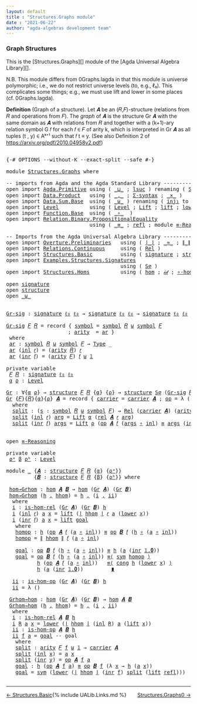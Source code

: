 ```yaml
---
layout: default
title : "Structures.Graphs module"
date : "2021-06-22"
author: "agda-algebras development team"
---
```


### <a id="graph-structures">Graph Structures</a>

This is the [Structures.Graphs][] module of the [Agda Universal Algebra Library][].

N.B. This module differs from 0Graphs.lagda in that this module is universe polymorphic; i.e., we do not restrict universe levels (to, e.g., ℓ₀). This complicates some things; e.g., we must use lift and lower in some places (cf. 0Graphs.lagda).

**Definition** (Graph of a structure). Let 𝑨 be an (𝑅,𝐹)-structure (relations from 𝑅 and operations from 𝐹).
The *graph* of 𝑨 is the structure Gr 𝑨 with the same domain as 𝑨 with relations from 𝑅 and together with a (k+1)-ary relation symbol G 𝑓 for each 𝑓 ∈ 𝐹 of arity k, which is interpreted in Gr 𝑨 as all tuples (t , y) ∈ Aᵏ⁺¹ such that 𝑓 t ≡ y. (See also Definition 2 of https://arxiv.org/pdf/2010.04958v2.pdf)


<pre class="Agda">

<a id="936" class="Symbol">{-#</a> <a id="940" class="Keyword">OPTIONS</a> <a id="948" class="Pragma">--without-K</a> <a id="960" class="Pragma">--exact-split</a> <a id="974" class="Pragma">--safe</a> <a id="981" class="Symbol">#-}</a>

<a id="986" class="Keyword">module</a> <a id="993" href="Structures.Graphs.html" class="Module">Structures.Graphs</a> <a id="1011" class="Keyword">where</a>

<a id="1018" class="Comment">-- imports from Agda and the Agda Standard Library -------------------------------------------</a>
<a id="1113" class="Keyword">open</a> <a id="1118" class="Keyword">import</a> <a id="1125" href="Agda.Primitive.html" class="Module">Agda.Primitive</a> <a id="1140" class="Keyword">using</a> <a id="1146" class="Symbol">(</a> <a id="1148" href="Agda.Primitive.html#810" class="Primitive Operator">_⊔_</a> <a id="1152" class="Symbol">;</a> <a id="1154" href="Agda.Primitive.html#780" class="Primitive">lsuc</a> <a id="1159" class="Symbol">)</a> <a id="1161" class="Keyword">renaming</a> <a id="1170" class="Symbol">(</a> <a id="1172" href="Agda.Primitive.html#326" class="Primitive">Set</a> <a id="1176" class="Symbol">to</a> <a id="1179" class="Primitive">Type</a> <a id="1184" class="Symbol">;</a> <a id="1186" href="Agda.Primitive.html#764" class="Primitive">lzero</a>  <a id="1193" class="Symbol">to</a> <a id="1196" class="Primitive">ℓ₀</a> <a id="1199" class="Symbol">)</a>
<a id="1201" class="Keyword">open</a> <a id="1206" class="Keyword">import</a> <a id="1213" href="Data.Product.html" class="Module">Data.Product</a>   <a id="1228" class="Keyword">using</a> <a id="1234" class="Symbol">(</a> <a id="1236" href="Agda.Builtin.Sigma.html#236" class="InductiveConstructor Operator">_,_</a> <a id="1240" class="Symbol">;</a> <a id="1242" href="Data.Product.html#916" class="Function">Σ-syntax</a> <a id="1251" class="Symbol">;</a> <a id="1253" href="Data.Product.html#1167" class="Function Operator">_×_</a> <a id="1257" class="Symbol">)</a>
<a id="1259" class="Keyword">open</a> <a id="1264" class="Keyword">import</a> <a id="1271" href="Data.Sum.Base.html" class="Module">Data.Sum.Base</a>  <a id="1286" class="Keyword">using</a> <a id="1292" class="Symbol">(</a> <a id="1294" href="Data.Sum.Base.html#734" class="Datatype Operator">_⊎_</a> <a id="1298" class="Symbol">)</a> <a id="1300" class="Keyword">renaming</a> <a id="1309" class="Symbol">(</a> <a id="1311" href="Data.Sum.Base.html#784" class="InductiveConstructor">inj₁</a> <a id="1316" class="Symbol">to</a> <a id="1319" class="InductiveConstructor">inl</a> <a id="1323" class="Symbol">;</a> <a id="1325" href="Data.Sum.Base.html#809" class="InductiveConstructor">inj₂</a> <a id="1330" class="Symbol">to</a> <a id="1333" class="InductiveConstructor">inr</a> <a id="1337" class="Symbol">)</a>
<a id="1339" class="Keyword">open</a> <a id="1344" class="Keyword">import</a> <a id="1351" href="Level.html" class="Module">Level</a>          <a id="1366" class="Keyword">using</a> <a id="1372" class="Symbol">(</a> <a id="1374" href="Agda.Primitive.html#597" class="Postulate">Level</a> <a id="1380" class="Symbol">;</a> <a id="1382" href="Level.html#400" class="Record">Lift</a> <a id="1387" class="Symbol">;</a> <a id="1389" href="Level.html#457" class="InductiveConstructor">lift</a> <a id="1394" class="Symbol">;</a> <a id="1396" href="Level.html#470" class="Field">lower</a> <a id="1402" class="Symbol">)</a>
<a id="1404" class="Keyword">open</a> <a id="1409" class="Keyword">import</a> <a id="1416" href="Function.Base.html" class="Module">Function.Base</a>  <a id="1431" class="Keyword">using</a> <a id="1437" class="Symbol">(</a> <a id="1439" href="Function.Base.html#1031" class="Function Operator">_∘_</a>  <a id="1444" class="Symbol">)</a>
<a id="1446" class="Keyword">open</a> <a id="1451" class="Keyword">import</a> <a id="1458" href="Relation.Binary.PropositionalEquality.html" class="Module">Relation.Binary.PropositionalEquality</a>
                           <a id="1523" class="Keyword">using</a> <a id="1529" class="Symbol">(</a> <a id="1531" href="Agda.Builtin.Equality.html#151" class="Datatype Operator">_≡_</a> <a id="1535" class="Symbol">;</a> <a id="1537" href="Agda.Builtin.Equality.html#208" class="InductiveConstructor">refl</a> <a id="1542" class="Symbol">;</a> <a id="1544" class="Keyword">module</a> <a id="1551" href="Relation.Binary.PropositionalEquality.Core.html#2708" class="Module">≡-Reasoning</a> <a id="1563" class="Symbol">;</a> <a id="1565" href="Relation.Binary.PropositionalEquality.Core.html#1130" class="Function">cong</a> <a id="1570" class="Symbol">;</a> <a id="1572" href="Relation.Binary.PropositionalEquality.Core.html#1684" class="Function">sym</a> <a id="1576" class="Symbol">)</a>

<a id="1579" class="Comment">-- Imports from the Agda Universal Algebra Library ---------------------------------------------</a>
<a id="1676" class="Keyword">open</a> <a id="1681" class="Keyword">import</a> <a id="1688" href="Overture.Preliminaries.html" class="Module">Overture.Preliminaries</a>   <a id="1713" class="Keyword">using</a> <a id="1719" class="Symbol">(</a> <a id="1721" href="Overture.Preliminaries.html#4383" class="Function Operator">∣_∣</a> <a id="1725" class="Symbol">;</a> <a id="1727" href="Overture.Preliminaries.html#9744" class="Function Operator">_≈_</a> <a id="1731" class="Symbol">;</a> <a id="1733" href="Overture.Preliminaries.html#4421" class="Function Operator">∥_∥</a> <a id="1737" class="Symbol">;</a> <a id="1739" href="Overture.Preliminaries.html#5410" class="Function Operator">_∙_</a> <a id="1743" class="Symbol">;</a> <a id="1745" href="Overture.Preliminaries.html#9074" class="Function">lower∼lift</a> <a id="1756" class="Symbol">;</a> <a id="1758" href="Overture.Preliminaries.html#8998" class="Function">lift∼lower</a> <a id="1769" class="Symbol">;</a> <a id="1771" href="Overture.Preliminaries.html#3693" class="Datatype">𝟙</a><a id="1772" class="Symbol">)</a>
<a id="1774" class="Keyword">open</a> <a id="1779" class="Keyword">import</a> <a id="1786" href="Relations.Continuous.html" class="Module">Relations.Continuous</a>     <a id="1811" class="Keyword">using</a> <a id="1817" class="Symbol">(</a> <a id="1819" href="Relations.Continuous.html#3907" class="Function">Rel</a> <a id="1823" class="Symbol">)</a>
<a id="1825" class="Keyword">open</a> <a id="1830" class="Keyword">import</a> <a id="1837" href="Structures.Basic.html" class="Module">Structures.Basic</a>         <a id="1862" class="Keyword">using</a> <a id="1868" class="Symbol">(</a> <a id="1870" href="Structures.Basic.html#1234" class="Record">signature</a> <a id="1880" class="Symbol">;</a> <a id="1882" href="Structures.Basic.html#1568" class="Record">structure</a> <a id="1892" class="Symbol">)</a>
<a id="1894" class="Keyword">open</a> <a id="1899" class="Keyword">import</a> <a id="1906" href="Examples.Structures.Signatures.html" class="Module">Examples.Structures.Signatures</a>
                                     <a id="1974" class="Keyword">using</a> <a id="1980" class="Symbol">(</a> <a id="1982" href="Examples.Structures.Signatures.html#565" class="Function">S∅</a> <a id="1985" class="Symbol">)</a>
<a id="1987" class="Keyword">open</a> <a id="1992" class="Keyword">import</a> <a id="1999" href="Structures.Homs.html" class="Module">Structures.Homs</a>          <a id="2024" class="Keyword">using</a> <a id="2030" class="Symbol">(</a> <a id="2032" href="Structures.Homs.html#2787" class="Function">hom</a> <a id="2036" class="Symbol">;</a> <a id="2038" href="Structures.Homs.html#3888" class="Function">𝒾𝒹</a> <a id="2041" class="Symbol">;</a> <a id="2043" href="Structures.Homs.html#3796" class="Function">∘-hom</a> <a id="2049" class="Symbol">;</a> <a id="2051" href="Structures.Homs.html#4835" class="Function">𝓁𝒾𝒻𝓉</a> <a id="2056" class="Symbol">;</a> <a id="2058" href="Structures.Homs.html#5215" class="Function">𝓁ℴ𝓌ℯ𝓇</a> <a id="2064" class="Symbol">;</a> <a id="2066" href="Structures.Homs.html#2371" class="Function">is-hom-rel</a><a id="2076" class="Symbol">;</a> <a id="2078" href="Structures.Homs.html#2590" class="Function">is-hom-op</a><a id="2087" class="Symbol">)</a>

<a id="2090" class="Keyword">open</a> <a id="2095" href="Structures.Basic.html#1234" class="Module">signature</a>
<a id="2105" class="Keyword">open</a> <a id="2110" href="Structures.Basic.html#1568" class="Module">structure</a>
<a id="2120" class="Keyword">open</a> <a id="2125" href="Data.Sum.Base.html#734" class="Module Operator">_⊎_</a>


<a id="Gr-sig"></a><a id="2131" href="Structures.Graphs.html#2131" class="Function">Gr-sig</a> <a id="2138" class="Symbol">:</a> <a id="2140" href="Structures.Basic.html#1234" class="Record">signature</a> <a id="2150" href="Structures.Graphs.html#1196" class="Primitive">ℓ₀</a> <a id="2153" href="Structures.Graphs.html#1196" class="Primitive">ℓ₀</a> <a id="2156" class="Symbol">→</a> <a id="2158" href="Structures.Basic.html#1234" class="Record">signature</a> <a id="2168" href="Structures.Graphs.html#1196" class="Primitive">ℓ₀</a> <a id="2171" href="Structures.Graphs.html#1196" class="Primitive">ℓ₀</a> <a id="2174" class="Symbol">→</a> <a id="2176" href="Structures.Basic.html#1234" class="Record">signature</a> <a id="2186" href="Structures.Graphs.html#1196" class="Primitive">ℓ₀</a> <a id="2189" href="Structures.Graphs.html#1196" class="Primitive">ℓ₀</a>

<a id="2193" href="Structures.Graphs.html#2131" class="Function">Gr-sig</a> <a id="2200" href="Structures.Graphs.html#2200" class="Bound">𝐹</a> <a id="2202" href="Structures.Graphs.html#2202" class="Bound">𝑅</a> <a id="2204" class="Symbol">=</a> <a id="2206" class="Keyword">record</a> <a id="2213" class="Symbol">{</a> <a id="2215" href="Structures.Basic.html#1295" class="Field">symbol</a> <a id="2222" class="Symbol">=</a> <a id="2224" href="Structures.Basic.html#1295" class="Field">symbol</a> <a id="2231" href="Structures.Graphs.html#2202" class="Bound">𝑅</a> <a id="2233" href="Data.Sum.Base.html#734" class="Datatype Operator">⊎</a> <a id="2235" href="Structures.Basic.html#1295" class="Field">symbol</a> <a id="2242" href="Structures.Graphs.html#2200" class="Bound">𝐹</a>
                    <a id="2264" class="Symbol">;</a> <a id="2266" href="Structures.Basic.html#1313" class="Field">arity</a>  <a id="2273" class="Symbol">=</a> <a id="2275" href="Structures.Graphs.html#2288" class="Function">ar</a> <a id="2278" class="Symbol">}</a>
 <a id="2281" class="Keyword">where</a>
 <a id="2288" href="Structures.Graphs.html#2288" class="Function">ar</a> <a id="2291" class="Symbol">:</a> <a id="2293" href="Structures.Basic.html#1295" class="Field">symbol</a> <a id="2300" href="Structures.Graphs.html#2202" class="Bound">𝑅</a> <a id="2302" href="Data.Sum.Base.html#734" class="Datatype Operator">⊎</a> <a id="2304" href="Structures.Basic.html#1295" class="Field">symbol</a> <a id="2311" href="Structures.Graphs.html#2200" class="Bound">𝐹</a> <a id="2313" class="Symbol">→</a> <a id="2315" href="Structures.Graphs.html#1179" class="Primitive">Type</a> <a id="2320" class="Symbol">_</a>
 <a id="2323" href="Structures.Graphs.html#2288" class="Function">ar</a> <a id="2326" class="Symbol">(</a><a id="2327" href="Structures.Graphs.html#1319" class="InductiveConstructor">inl</a> <a id="2331" href="Structures.Graphs.html#2331" class="Bound">𝑟</a><a id="2332" class="Symbol">)</a> <a id="2334" class="Symbol">=</a> <a id="2336" class="Symbol">(</a><a id="2337" href="Structures.Basic.html#1313" class="Field">arity</a> <a id="2343" href="Structures.Graphs.html#2202" class="Bound">𝑅</a><a id="2344" class="Symbol">)</a> <a id="2346" href="Structures.Graphs.html#2331" class="Bound">𝑟</a>
 <a id="2349" href="Structures.Graphs.html#2288" class="Function">ar</a> <a id="2352" class="Symbol">(</a><a id="2353" href="Structures.Graphs.html#1333" class="InductiveConstructor">inr</a> <a id="2357" href="Structures.Graphs.html#2357" class="Bound">𝑓</a><a id="2358" class="Symbol">)</a> <a id="2360" class="Symbol">=</a> <a id="2362" class="Symbol">(</a><a id="2363" href="Structures.Basic.html#1313" class="Field">arity</a> <a id="2369" href="Structures.Graphs.html#2200" class="Bound">𝐹</a><a id="2370" class="Symbol">)</a> <a id="2372" href="Structures.Graphs.html#2357" class="Bound">𝑓</a> <a id="2374" href="Data.Sum.Base.html#734" class="Datatype Operator">⊎</a> <a id="2376" href="Overture.Preliminaries.html#3693" class="Datatype">𝟙</a>

<a id="2379" class="Keyword">private</a> <a id="2387" class="Keyword">variable</a>
 <a id="2397" href="Structures.Graphs.html#2397" class="Generalizable">𝐹</a> <a id="2399" href="Structures.Graphs.html#2399" class="Generalizable">𝑅</a> <a id="2401" class="Symbol">:</a> <a id="2403" href="Structures.Basic.html#1234" class="Record">signature</a> <a id="2413" href="Structures.Graphs.html#1196" class="Primitive">ℓ₀</a> <a id="2416" href="Structures.Graphs.html#1196" class="Primitive">ℓ₀</a>
 <a id="2420" href="Structures.Graphs.html#2420" class="Generalizable">α</a> <a id="2422" href="Structures.Graphs.html#2422" class="Generalizable">ρ</a> <a id="2424" class="Symbol">:</a> <a id="2426" href="Agda.Primitive.html#597" class="Postulate">Level</a>

<a id="Gr"></a><a id="2433" href="Structures.Graphs.html#2433" class="Function">Gr</a> <a id="2436" class="Symbol">:</a> <a id="2438" class="Symbol">∀{</a><a id="2440" href="Structures.Graphs.html#2440" class="Bound">α</a> <a id="2442" href="Structures.Graphs.html#2442" class="Bound">ρ</a><a id="2443" class="Symbol">}</a> <a id="2445" class="Symbol">→</a> <a id="2447" href="Structures.Basic.html#1568" class="Record">structure</a> <a id="2457" href="Structures.Graphs.html#2397" class="Generalizable">𝐹</a> <a id="2459" href="Structures.Graphs.html#2399" class="Generalizable">𝑅</a> <a id="2461" class="Symbol">{</a><a id="2462" href="Structures.Graphs.html#2440" class="Bound">α</a><a id="2463" class="Symbol">}</a> <a id="2465" class="Symbol">{</a><a id="2466" href="Structures.Graphs.html#2442" class="Bound">ρ</a><a id="2467" class="Symbol">}</a> <a id="2469" class="Symbol">→</a> <a id="2471" href="Structures.Basic.html#1568" class="Record">structure</a> <a id="2481" href="Examples.Structures.Signatures.html#565" class="Function">S∅</a> <a id="2484" class="Symbol">(</a><a id="2485" href="Structures.Graphs.html#2131" class="Function">Gr-sig</a> <a id="2492" href="Structures.Graphs.html#2397" class="Generalizable">𝐹</a> <a id="2494" href="Structures.Graphs.html#2399" class="Generalizable">𝑅</a><a id="2495" class="Symbol">)</a> <a id="2497" class="Symbol">{</a><a id="2498" href="Structures.Graphs.html#2440" class="Bound">α</a><a id="2499" class="Symbol">}</a> <a id="2501" class="Symbol">{</a><a id="2502" href="Structures.Graphs.html#2440" class="Bound">α</a> <a id="2504" href="Agda.Primitive.html#810" class="Primitive Operator">⊔</a> <a id="2506" href="Structures.Graphs.html#2442" class="Bound">ρ</a><a id="2507" class="Symbol">}</a>
<a id="2509" href="Structures.Graphs.html#2433" class="Function">Gr</a> <a id="2512" class="Symbol">{</a><a id="2513" href="Structures.Graphs.html#2513" class="Bound">𝐹</a><a id="2514" class="Symbol">}{</a><a id="2516" href="Structures.Graphs.html#2516" class="Bound">𝑅</a><a id="2517" class="Symbol">}{</a><a id="2519" href="Structures.Graphs.html#2519" class="Bound">α</a><a id="2520" class="Symbol">}{</a><a id="2522" href="Structures.Graphs.html#2522" class="Bound">ρ</a><a id="2523" class="Symbol">}</a> <a id="2525" href="Structures.Graphs.html#2525" class="Bound">𝑨</a> <a id="2527" class="Symbol">=</a> <a id="2529" class="Keyword">record</a> <a id="2536" class="Symbol">{</a> <a id="2538" href="Structures.Basic.html#1720" class="Field">carrier</a> <a id="2546" class="Symbol">=</a> <a id="2548" href="Structures.Basic.html#1720" class="Field">carrier</a> <a id="2556" href="Structures.Graphs.html#2525" class="Bound">𝑨</a> <a id="2558" class="Symbol">;</a> <a id="2560" href="Structures.Basic.html#1739" class="Field">op</a> <a id="2563" class="Symbol">=</a> <a id="2565" class="Symbol">λ</a> <a id="2567" class="Symbol">()</a> <a id="2570" class="Symbol">;</a> <a id="2572" href="Structures.Basic.html#1823" class="Field">rel</a> <a id="2576" class="Symbol">=</a> <a id="2578" href="Structures.Graphs.html#2596" class="Function">split</a> <a id="2584" class="Symbol">}</a>
  <a id="2588" class="Keyword">where</a>
  <a id="2596" href="Structures.Graphs.html#2596" class="Function">split</a> <a id="2602" class="Symbol">:</a> <a id="2604" class="Symbol">(</a><a id="2605" href="Structures.Graphs.html#2605" class="Bound">s</a> <a id="2607" class="Symbol">:</a> <a id="2609" href="Structures.Basic.html#1295" class="Field">symbol</a> <a id="2616" href="Structures.Graphs.html#2516" class="Bound">𝑅</a> <a id="2618" href="Data.Sum.Base.html#734" class="Datatype Operator">⊎</a> <a id="2620" href="Structures.Basic.html#1295" class="Field">symbol</a> <a id="2627" href="Structures.Graphs.html#2513" class="Bound">𝐹</a><a id="2628" class="Symbol">)</a> <a id="2630" class="Symbol">→</a> <a id="2632" href="Relations.Continuous.html#3907" class="Function">Rel</a> <a id="2636" class="Symbol">(</a><a id="2637" href="Structures.Basic.html#1720" class="Field">carrier</a> <a id="2645" href="Structures.Graphs.html#2525" class="Bound">𝑨</a><a id="2646" class="Symbol">)</a> <a id="2648" class="Symbol">(</a><a id="2649" href="Structures.Basic.html#1313" class="Field">arity</a> <a id="2655" class="Symbol">(</a><a id="2656" href="Structures.Graphs.html#2131" class="Function">Gr-sig</a> <a id="2663" href="Structures.Graphs.html#2513" class="Bound">𝐹</a> <a id="2665" href="Structures.Graphs.html#2516" class="Bound">𝑅</a><a id="2666" class="Symbol">)</a> <a id="2668" href="Structures.Graphs.html#2605" class="Bound">s</a><a id="2669" class="Symbol">)</a> <a id="2671" class="Symbol">{</a><a id="2672" href="Structures.Graphs.html#2519" class="Bound">α</a> <a id="2674" href="Agda.Primitive.html#810" class="Primitive Operator">⊔</a> <a id="2676" href="Structures.Graphs.html#2522" class="Bound">ρ</a><a id="2677" class="Symbol">}</a>
  <a id="2681" href="Structures.Graphs.html#2596" class="Function">split</a> <a id="2687" class="Symbol">(</a><a id="2688" href="Structures.Graphs.html#1319" class="InductiveConstructor">inl</a> <a id="2692" href="Structures.Graphs.html#2692" class="Bound">𝑟</a><a id="2693" class="Symbol">)</a> <a id="2695" href="Structures.Graphs.html#2695" class="Bound">arg</a> <a id="2699" class="Symbol">=</a> <a id="2701" href="Level.html#400" class="Record">Lift</a> <a id="2706" href="Structures.Graphs.html#2519" class="Bound">α</a> <a id="2708" class="Symbol">(</a><a id="2709" href="Structures.Basic.html#1823" class="Field">rel</a> <a id="2713" href="Structures.Graphs.html#2525" class="Bound">𝑨</a> <a id="2715" href="Structures.Graphs.html#2692" class="Bound">𝑟</a> <a id="2717" href="Structures.Graphs.html#2695" class="Bound">arg</a><a id="2720" class="Symbol">)</a>
  <a id="2724" href="Structures.Graphs.html#2596" class="Function">split</a> <a id="2730" class="Symbol">(</a><a id="2731" href="Structures.Graphs.html#1333" class="InductiveConstructor">inr</a> <a id="2735" href="Structures.Graphs.html#2735" class="Bound">𝑓</a><a id="2736" class="Symbol">)</a> <a id="2738" href="Structures.Graphs.html#2738" class="Bound">args</a> <a id="2743" class="Symbol">=</a> <a id="2745" href="Level.html#400" class="Record">Lift</a> <a id="2750" href="Structures.Graphs.html#2522" class="Bound">ρ</a> <a id="2752" class="Symbol">(</a><a id="2753" href="Structures.Basic.html#1739" class="Field">op</a> <a id="2756" href="Structures.Graphs.html#2525" class="Bound">𝑨</a> <a id="2758" href="Structures.Graphs.html#2735" class="Bound">𝑓</a> <a id="2760" class="Symbol">(</a><a id="2761" href="Structures.Graphs.html#2738" class="Bound">args</a> <a id="2766" href="Function.Base.html#1031" class="Function Operator">∘</a> <a id="2768" href="Structures.Graphs.html#1319" class="InductiveConstructor">inl</a><a id="2771" class="Symbol">)</a> <a id="2773" href="Agda.Builtin.Equality.html#151" class="Datatype Operator">≡</a> <a id="2775" href="Structures.Graphs.html#2738" class="Bound">args</a> <a id="2780" class="Symbol">(</a><a id="2781" href="Structures.Graphs.html#1333" class="InductiveConstructor">inr</a> <a id="2785" href="Overture.Preliminaries.html#3712" class="InductiveConstructor">𝟙.𝟎</a><a id="2788" class="Symbol">))</a>


<a id="2793" class="Keyword">open</a> <a id="2798" href="Relation.Binary.PropositionalEquality.Core.html#2708" class="Module">≡-Reasoning</a>

<a id="2811" class="Keyword">private</a> <a id="2819" class="Keyword">variable</a>
 <a id="2829" href="Structures.Graphs.html#2829" class="Generalizable">ρᵃ</a> <a id="2832" href="Structures.Graphs.html#2832" class="Generalizable">β</a> <a id="2834" href="Structures.Graphs.html#2834" class="Generalizable">ρᵇ</a> <a id="2837" class="Symbol">:</a> <a id="2839" href="Agda.Primitive.html#597" class="Postulate">Level</a>

<a id="2846" class="Keyword">module</a> <a id="2853" href="Structures.Graphs.html#2853" class="Module">_</a> <a id="2855" class="Symbol">{</a><a id="2856" href="Structures.Graphs.html#2856" class="Bound">𝑨</a> <a id="2858" class="Symbol">:</a> <a id="2860" href="Structures.Basic.html#1568" class="Record">structure</a> <a id="2870" href="Structures.Graphs.html#2397" class="Generalizable">𝐹</a> <a id="2872" href="Structures.Graphs.html#2399" class="Generalizable">𝑅</a> <a id="2874" class="Symbol">{</a><a id="2875" href="Structures.Graphs.html#2420" class="Generalizable">α</a><a id="2876" class="Symbol">}</a> <a id="2878" class="Symbol">{</a><a id="2879" href="Structures.Graphs.html#2829" class="Generalizable">ρᵃ</a><a id="2881" class="Symbol">}}</a>
         <a id="2893" class="Symbol">{</a><a id="2894" href="Structures.Graphs.html#2894" class="Bound">𝑩</a> <a id="2896" class="Symbol">:</a> <a id="2898" href="Structures.Basic.html#1568" class="Record">structure</a> <a id="2908" href="Structures.Graphs.html#2397" class="Generalizable">𝐹</a> <a id="2910" href="Structures.Graphs.html#2399" class="Generalizable">𝑅</a> <a id="2912" class="Symbol">{</a><a id="2913" href="Structures.Graphs.html#2832" class="Generalizable">β</a><a id="2914" class="Symbol">}</a> <a id="2916" class="Symbol">{</a><a id="2917" href="Structures.Graphs.html#2834" class="Generalizable">ρᵇ</a><a id="2919" class="Symbol">}}</a> <a id="2922" class="Keyword">where</a>

 <a id="2930" href="Structures.Graphs.html#2930" class="Function">hom→Grhom</a> <a id="2940" class="Symbol">:</a> <a id="2942" href="Structures.Homs.html#2787" class="Function">hom</a> <a id="2946" href="Structures.Graphs.html#2856" class="Bound">𝑨</a> <a id="2948" href="Structures.Graphs.html#2894" class="Bound">𝑩</a> <a id="2950" class="Symbol">→</a> <a id="2952" href="Structures.Homs.html#2787" class="Function">hom</a> <a id="2956" class="Symbol">(</a><a id="2957" href="Structures.Graphs.html#2433" class="Function">Gr</a> <a id="2960" href="Structures.Graphs.html#2856" class="Bound">𝑨</a><a id="2961" class="Symbol">)</a> <a id="2963" class="Symbol">(</a><a id="2964" href="Structures.Graphs.html#2433" class="Function">Gr</a> <a id="2967" href="Structures.Graphs.html#2894" class="Bound">𝑩</a><a id="2968" class="Symbol">)</a>
 <a id="2971" href="Structures.Graphs.html#2930" class="Function">hom→Grhom</a> <a id="2981" class="Symbol">(</a><a id="2982" href="Structures.Graphs.html#2982" class="Bound">h</a> <a id="2984" href="Agda.Builtin.Sigma.html#236" class="InductiveConstructor Operator">,</a> <a id="2986" href="Structures.Graphs.html#2986" class="Bound">hhom</a><a id="2990" class="Symbol">)</a> <a id="2992" class="Symbol">=</a> <a id="2994" href="Structures.Graphs.html#2982" class="Bound">h</a> <a id="2996" href="Agda.Builtin.Sigma.html#236" class="InductiveConstructor Operator">,</a> <a id="2998" class="Symbol">(</a><a id="2999" href="Structures.Graphs.html#3017" class="Function">i</a> <a id="3001" href="Agda.Builtin.Sigma.html#236" class="InductiveConstructor Operator">,</a> <a id="3003" href="Structures.Graphs.html#3416" class="Function">ii</a><a id="3005" class="Symbol">)</a>
  <a id="3009" class="Keyword">where</a>
  <a id="3017" href="Structures.Graphs.html#3017" class="Function">i</a> <a id="3019" class="Symbol">:</a> <a id="3021" href="Structures.Homs.html#2371" class="Function">is-hom-rel</a> <a id="3032" class="Symbol">(</a><a id="3033" href="Structures.Graphs.html#2433" class="Function">Gr</a> <a id="3036" href="Structures.Graphs.html#2856" class="Bound">𝑨</a><a id="3037" class="Symbol">)</a> <a id="3039" class="Symbol">(</a><a id="3040" href="Structures.Graphs.html#2433" class="Function">Gr</a> <a id="3043" href="Structures.Graphs.html#2894" class="Bound">𝑩</a><a id="3044" class="Symbol">)</a> <a id="3046" href="Structures.Graphs.html#2982" class="Bound">h</a>
  <a id="3050" href="Structures.Graphs.html#3017" class="Function">i</a> <a id="3052" class="Symbol">(</a><a id="3053" href="Structures.Graphs.html#1319" class="InductiveConstructor">inl</a> <a id="3057" href="Structures.Graphs.html#3057" class="Bound">𝑟</a><a id="3058" class="Symbol">)</a> <a id="3060" href="Structures.Graphs.html#3060" class="Bound">a</a> <a id="3062" href="Structures.Graphs.html#3062" class="Bound">x</a> <a id="3064" class="Symbol">=</a> <a id="3066" href="Level.html#457" class="InductiveConstructor">lift</a> <a id="3071" class="Symbol">(</a><a id="3072" href="Overture.Preliminaries.html#4383" class="Function Operator">∣</a> <a id="3074" href="Structures.Graphs.html#2986" class="Bound">hhom</a> <a id="3079" href="Overture.Preliminaries.html#4383" class="Function Operator">∣</a> <a id="3081" href="Structures.Graphs.html#3057" class="Bound">𝑟</a> <a id="3083" href="Structures.Graphs.html#3060" class="Bound">a</a> <a id="3085" class="Symbol">(</a><a id="3086" href="Level.html#470" class="Field">lower</a> <a id="3092" href="Structures.Graphs.html#3062" class="Bound">x</a><a id="3093" class="Symbol">))</a>
  <a id="3098" href="Structures.Graphs.html#3017" class="Function">i</a> <a id="3100" class="Symbol">(</a><a id="3101" href="Structures.Graphs.html#1333" class="InductiveConstructor">inr</a> <a id="3105" href="Structures.Graphs.html#3105" class="Bound">𝑓</a><a id="3106" class="Symbol">)</a> <a id="3108" href="Structures.Graphs.html#3108" class="Bound">a</a> <a id="3110" href="Structures.Graphs.html#3110" class="Bound">x</a> <a id="3112" class="Symbol">=</a> <a id="3114" href="Level.html#457" class="InductiveConstructor">lift</a> <a id="3119" href="Structures.Graphs.html#3226" class="Function">goal</a>
   <a id="3127" class="Keyword">where</a>
   <a id="3136" href="Structures.Graphs.html#3136" class="Function">homop</a> <a id="3142" class="Symbol">:</a> <a id="3144" href="Structures.Graphs.html#2982" class="Bound">h</a> <a id="3146" class="Symbol">(</a><a id="3147" href="Structures.Basic.html#1739" class="Field">op</a> <a id="3150" href="Structures.Graphs.html#2856" class="Bound">𝑨</a> <a id="3152" href="Structures.Graphs.html#3105" class="Bound">𝑓</a> <a id="3154" class="Symbol">(</a><a id="3155" href="Structures.Graphs.html#3108" class="Bound">a</a> <a id="3157" href="Function.Base.html#1031" class="Function Operator">∘</a> <a id="3159" href="Structures.Graphs.html#1319" class="InductiveConstructor">inl</a><a id="3162" class="Symbol">))</a> <a id="3165" href="Agda.Builtin.Equality.html#151" class="Datatype Operator">≡</a> <a id="3167" href="Structures.Basic.html#1739" class="Field">op</a> <a id="3170" href="Structures.Graphs.html#2894" class="Bound">𝑩</a> <a id="3172" href="Structures.Graphs.html#3105" class="Bound">𝑓</a> <a id="3174" class="Symbol">(</a><a id="3175" href="Structures.Graphs.html#2982" class="Bound">h</a> <a id="3177" href="Function.Base.html#1031" class="Function Operator">∘</a> <a id="3179" class="Symbol">(</a><a id="3180" href="Structures.Graphs.html#3108" class="Bound">a</a> <a id="3182" href="Function.Base.html#1031" class="Function Operator">∘</a> <a id="3184" href="Structures.Graphs.html#1319" class="InductiveConstructor">inl</a><a id="3187" class="Symbol">))</a>
   <a id="3193" href="Structures.Graphs.html#3136" class="Function">homop</a> <a id="3199" class="Symbol">=</a> <a id="3201" href="Overture.Preliminaries.html#4421" class="Function Operator">∥</a> <a id="3203" href="Structures.Graphs.html#2986" class="Bound">hhom</a> <a id="3208" href="Overture.Preliminaries.html#4421" class="Function Operator">∥</a> <a id="3210" href="Structures.Graphs.html#3105" class="Bound">𝑓</a> <a id="3212" class="Symbol">(</a><a id="3213" href="Structures.Graphs.html#3108" class="Bound">a</a> <a id="3215" href="Function.Base.html#1031" class="Function Operator">∘</a> <a id="3217" href="Structures.Graphs.html#1319" class="InductiveConstructor">inl</a><a id="3220" class="Symbol">)</a>

   <a id="3226" href="Structures.Graphs.html#3226" class="Function">goal</a> <a id="3231" class="Symbol">:</a> <a id="3233" href="Structures.Basic.html#1739" class="Field">op</a> <a id="3236" href="Structures.Graphs.html#2894" class="Bound">𝑩</a> <a id="3238" href="Structures.Graphs.html#3105" class="Bound">𝑓</a> <a id="3240" class="Symbol">(</a><a id="3241" href="Structures.Graphs.html#2982" class="Bound">h</a> <a id="3243" href="Function.Base.html#1031" class="Function Operator">∘</a> <a id="3245" class="Symbol">(</a><a id="3246" href="Structures.Graphs.html#3108" class="Bound">a</a> <a id="3248" href="Function.Base.html#1031" class="Function Operator">∘</a> <a id="3250" href="Structures.Graphs.html#1319" class="InductiveConstructor">inl</a><a id="3253" class="Symbol">))</a> <a id="3256" href="Agda.Builtin.Equality.html#151" class="Datatype Operator">≡</a> <a id="3258" href="Structures.Graphs.html#2982" class="Bound">h</a> <a id="3260" class="Symbol">(</a><a id="3261" href="Structures.Graphs.html#3108" class="Bound">a</a> <a id="3263" class="Symbol">(</a><a id="3264" href="Structures.Graphs.html#1333" class="InductiveConstructor">inr</a> <a id="3268" href="Overture.Preliminaries.html#3712" class="InductiveConstructor">𝟙.𝟎</a><a id="3271" class="Symbol">))</a>
   <a id="3277" href="Structures.Graphs.html#3226" class="Function">goal</a> <a id="3282" class="Symbol">=</a> <a id="3284" href="Structures.Basic.html#1739" class="Field">op</a> <a id="3287" href="Structures.Graphs.html#2894" class="Bound">𝑩</a> <a id="3289" href="Structures.Graphs.html#3105" class="Bound">𝑓</a> <a id="3291" class="Symbol">(</a><a id="3292" href="Structures.Graphs.html#2982" class="Bound">h</a> <a id="3294" href="Function.Base.html#1031" class="Function Operator">∘</a> <a id="3296" class="Symbol">(</a><a id="3297" href="Structures.Graphs.html#3108" class="Bound">a</a> <a id="3299" href="Function.Base.html#1031" class="Function Operator">∘</a> <a id="3301" href="Structures.Graphs.html#1319" class="InductiveConstructor">inl</a><a id="3304" class="Symbol">))</a> <a id="3307" href="Relation.Binary.PropositionalEquality.Core.html#2923" class="Function">≡⟨</a> <a id="3310" href="Relation.Binary.PropositionalEquality.Core.html#1684" class="Function">sym</a> <a id="3314" href="Structures.Graphs.html#3136" class="Function">homop</a> <a id="3320" href="Relation.Binary.PropositionalEquality.Core.html#2923" class="Function">⟩</a>
          <a id="3332" href="Structures.Graphs.html#2982" class="Bound">h</a> <a id="3334" class="Symbol">(</a><a id="3335" href="Structures.Basic.html#1739" class="Field">op</a> <a id="3338" href="Structures.Graphs.html#2856" class="Bound">𝑨</a> <a id="3340" href="Structures.Graphs.html#3105" class="Bound">𝑓</a> <a id="3342" class="Symbol">(</a><a id="3343" href="Structures.Graphs.html#3108" class="Bound">a</a> <a id="3345" href="Function.Base.html#1031" class="Function Operator">∘</a> <a id="3347" href="Structures.Graphs.html#1319" class="InductiveConstructor">inl</a><a id="3350" class="Symbol">))</a>   <a id="3355" href="Relation.Binary.PropositionalEquality.Core.html#2923" class="Function">≡⟨</a> <a id="3358" href="Relation.Binary.PropositionalEquality.Core.html#1130" class="Function">cong</a> <a id="3363" href="Structures.Graphs.html#2982" class="Bound">h</a> <a id="3365" class="Symbol">(</a><a id="3366" href="Level.html#470" class="Field">lower</a> <a id="3372" href="Structures.Graphs.html#3110" class="Bound">x</a><a id="3373" class="Symbol">)</a> <a id="3375" href="Relation.Binary.PropositionalEquality.Core.html#2923" class="Function">⟩</a>
          <a id="3387" href="Structures.Graphs.html#2982" class="Bound">h</a> <a id="3389" class="Symbol">(</a><a id="3390" href="Structures.Graphs.html#3108" class="Bound">a</a> <a id="3392" class="Symbol">(</a><a id="3393" href="Structures.Graphs.html#1333" class="InductiveConstructor">inr</a> <a id="3397" href="Overture.Preliminaries.html#3712" class="InductiveConstructor">𝟙.𝟎</a><a id="3400" class="Symbol">))</a>         <a id="3411" href="Relation.Binary.PropositionalEquality.Core.html#3105" class="Function Operator">∎</a>

  <a id="3416" href="Structures.Graphs.html#3416" class="Function">ii</a> <a id="3419" class="Symbol">:</a> <a id="3421" href="Structures.Homs.html#2590" class="Function">is-hom-op</a> <a id="3431" class="Symbol">(</a><a id="3432" href="Structures.Graphs.html#2433" class="Function">Gr</a> <a id="3435" href="Structures.Graphs.html#2856" class="Bound">𝑨</a><a id="3436" class="Symbol">)</a> <a id="3438" class="Symbol">(</a><a id="3439" href="Structures.Graphs.html#2433" class="Function">Gr</a> <a id="3442" href="Structures.Graphs.html#2894" class="Bound">𝑩</a><a id="3443" class="Symbol">)</a> <a id="3445" href="Structures.Graphs.html#2982" class="Bound">h</a>
  <a id="3449" href="Structures.Graphs.html#3416" class="Function">ii</a> <a id="3452" class="Symbol">=</a> <a id="3454" class="Symbol">λ</a> <a id="3456" class="Symbol">()</a>

 <a id="3461" href="Structures.Graphs.html#3461" class="Function">Grhom→hom</a> <a id="3471" class="Symbol">:</a> <a id="3473" href="Structures.Homs.html#2787" class="Function">hom</a> <a id="3477" class="Symbol">(</a><a id="3478" href="Structures.Graphs.html#2433" class="Function">Gr</a> <a id="3481" href="Structures.Graphs.html#2856" class="Bound">𝑨</a><a id="3482" class="Symbol">)</a> <a id="3484" class="Symbol">(</a><a id="3485" href="Structures.Graphs.html#2433" class="Function">Gr</a> <a id="3488" href="Structures.Graphs.html#2894" class="Bound">𝑩</a><a id="3489" class="Symbol">)</a> <a id="3491" class="Symbol">→</a> <a id="3493" href="Structures.Homs.html#2787" class="Function">hom</a> <a id="3497" href="Structures.Graphs.html#2856" class="Bound">𝑨</a> <a id="3499" href="Structures.Graphs.html#2894" class="Bound">𝑩</a>
 <a id="3502" href="Structures.Graphs.html#3461" class="Function">Grhom→hom</a> <a id="3512" class="Symbol">(</a><a id="3513" href="Structures.Graphs.html#3513" class="Bound">h</a> <a id="3515" href="Agda.Builtin.Sigma.html#236" class="InductiveConstructor Operator">,</a> <a id="3517" href="Structures.Graphs.html#3517" class="Bound">hhom</a><a id="3521" class="Symbol">)</a> <a id="3523" class="Symbol">=</a> <a id="3525" href="Structures.Graphs.html#3513" class="Bound">h</a> <a id="3527" href="Agda.Builtin.Sigma.html#236" class="InductiveConstructor Operator">,</a> <a id="3529" class="Symbol">(</a><a id="3530" href="Structures.Graphs.html#3548" class="Function">i</a> <a id="3532" href="Agda.Builtin.Sigma.html#236" class="InductiveConstructor Operator">,</a> <a id="3534" href="Structures.Graphs.html#3619" class="Function">ii</a><a id="3536" class="Symbol">)</a>
  <a id="3540" class="Keyword">where</a>
  <a id="3548" href="Structures.Graphs.html#3548" class="Function">i</a> <a id="3550" class="Symbol">:</a> <a id="3552" href="Structures.Homs.html#2371" class="Function">is-hom-rel</a> <a id="3563" href="Structures.Graphs.html#2856" class="Bound">𝑨</a> <a id="3565" href="Structures.Graphs.html#2894" class="Bound">𝑩</a> <a id="3567" href="Structures.Graphs.html#3513" class="Bound">h</a>
  <a id="3571" href="Structures.Graphs.html#3548" class="Function">i</a> <a id="3573" href="Structures.Graphs.html#3573" class="Bound">R</a> <a id="3575" href="Structures.Graphs.html#3575" class="Bound">a</a> <a id="3577" href="Structures.Graphs.html#3577" class="Bound">x</a> <a id="3579" class="Symbol">=</a> <a id="3581" href="Level.html#470" class="Field">lower</a> <a id="3587" class="Symbol">(</a><a id="3588" href="Overture.Preliminaries.html#4383" class="Function Operator">∣</a> <a id="3590" href="Structures.Graphs.html#3517" class="Bound">hhom</a> <a id="3595" href="Overture.Preliminaries.html#4383" class="Function Operator">∣</a> <a id="3597" class="Symbol">(</a><a id="3598" href="Structures.Graphs.html#1319" class="InductiveConstructor">inl</a> <a id="3602" href="Structures.Graphs.html#3573" class="Bound">R</a><a id="3603" class="Symbol">)</a> <a id="3605" href="Structures.Graphs.html#3575" class="Bound">a</a> <a id="3607" class="Symbol">(</a><a id="3608" href="Level.html#457" class="InductiveConstructor">lift</a> <a id="3613" href="Structures.Graphs.html#3577" class="Bound">x</a><a id="3614" class="Symbol">))</a>
  <a id="3619" href="Structures.Graphs.html#3619" class="Function">ii</a> <a id="3622" class="Symbol">:</a> <a id="3624" href="Structures.Homs.html#2590" class="Function">is-hom-op</a> <a id="3634" href="Structures.Graphs.html#2856" class="Bound">𝑨</a> <a id="3636" href="Structures.Graphs.html#2894" class="Bound">𝑩</a> <a id="3638" href="Structures.Graphs.html#3513" class="Bound">h</a>
  <a id="3642" href="Structures.Graphs.html#3619" class="Function">ii</a> <a id="3645" href="Structures.Graphs.html#3645" class="Bound">f</a> <a id="3647" href="Structures.Graphs.html#3647" class="Bound">a</a> <a id="3649" class="Symbol">=</a> <a id="3651" href="Structures.Graphs.html#3764" class="Function">goal</a> <a id="3656" class="Comment">-- goal</a>
   <a id="3667" class="Keyword">where</a>
   <a id="3676" href="Structures.Graphs.html#3676" class="Function">split</a> <a id="3682" class="Symbol">:</a> <a id="3684" href="Structures.Basic.html#1313" class="Field">arity</a> <a id="3690" href="Structures.Graphs.html#2870" class="Bound">𝐹</a> <a id="3692" href="Structures.Graphs.html#3645" class="Bound">f</a> <a id="3694" href="Data.Sum.Base.html#734" class="Datatype Operator">⊎</a> <a id="3696" href="Overture.Preliminaries.html#3693" class="Datatype">𝟙</a> <a id="3698" class="Symbol">→</a> <a id="3700" href="Structures.Basic.html#1720" class="Field">carrier</a> <a id="3708" href="Structures.Graphs.html#2856" class="Bound">𝑨</a>
   <a id="3713" href="Structures.Graphs.html#3676" class="Function">split</a> <a id="3719" class="Symbol">(</a><a id="3720" href="Structures.Graphs.html#1319" class="InductiveConstructor">inl</a> <a id="3724" href="Structures.Graphs.html#3724" class="Bound">x</a><a id="3725" class="Symbol">)</a> <a id="3727" class="Symbol">=</a> <a id="3729" href="Structures.Graphs.html#3647" class="Bound">a</a> <a id="3731" href="Structures.Graphs.html#3724" class="Bound">x</a>
   <a id="3736" href="Structures.Graphs.html#3676" class="Function">split</a> <a id="3742" class="Symbol">(</a><a id="3743" href="Structures.Graphs.html#1333" class="InductiveConstructor">inr</a> <a id="3747" href="Structures.Graphs.html#3747" class="Bound">y</a><a id="3748" class="Symbol">)</a> <a id="3750" class="Symbol">=</a> <a id="3752" href="Structures.Basic.html#1739" class="Field">op</a> <a id="3755" href="Structures.Graphs.html#2856" class="Bound">𝑨</a> <a id="3757" href="Structures.Graphs.html#3645" class="Bound">f</a> <a id="3759" href="Structures.Graphs.html#3647" class="Bound">a</a>
   <a id="3764" href="Structures.Graphs.html#3764" class="Function">goal</a> <a id="3769" class="Symbol">:</a> <a id="3771" href="Structures.Graphs.html#3513" class="Bound">h</a> <a id="3773" class="Symbol">(</a><a id="3774" href="Structures.Basic.html#1739" class="Field">op</a> <a id="3777" href="Structures.Graphs.html#2856" class="Bound">𝑨</a> <a id="3779" href="Structures.Graphs.html#3645" class="Bound">f</a> <a id="3781" href="Structures.Graphs.html#3647" class="Bound">a</a><a id="3782" class="Symbol">)</a> <a id="3784" href="Agda.Builtin.Equality.html#151" class="Datatype Operator">≡</a> <a id="3786" href="Structures.Basic.html#1739" class="Field">op</a> <a id="3789" href="Structures.Graphs.html#2894" class="Bound">𝑩</a> <a id="3791" href="Structures.Graphs.html#3645" class="Bound">f</a> <a id="3793" class="Symbol">(λ</a> <a id="3796" href="Structures.Graphs.html#3796" class="Bound">x</a> <a id="3798" class="Symbol">→</a> <a id="3800" href="Structures.Graphs.html#3513" class="Bound">h</a> <a id="3802" class="Symbol">(</a><a id="3803" href="Structures.Graphs.html#3647" class="Bound">a</a> <a id="3805" href="Structures.Graphs.html#3796" class="Bound">x</a><a id="3806" class="Symbol">))</a>
   <a id="3812" href="Structures.Graphs.html#3764" class="Function">goal</a> <a id="3817" class="Symbol">=</a> <a id="3819" href="Relation.Binary.PropositionalEquality.Core.html#1684" class="Function">sym</a> <a id="3823" class="Symbol">(</a><a id="3824" href="Level.html#470" class="Field">lower</a> <a id="3830" class="Symbol">(</a><a id="3831" href="Overture.Preliminaries.html#4383" class="Function Operator">∣</a> <a id="3833" href="Structures.Graphs.html#3517" class="Bound">hhom</a> <a id="3838" href="Overture.Preliminaries.html#4383" class="Function Operator">∣</a> <a id="3840" class="Symbol">(</a><a id="3841" href="Structures.Graphs.html#1333" class="InductiveConstructor">inr</a> <a id="3845" href="Structures.Graphs.html#3645" class="Bound">f</a><a id="3846" class="Symbol">)</a> <a id="3848" href="Structures.Graphs.html#3676" class="Function">split</a> <a id="3854" class="Symbol">(</a><a id="3855" href="Level.html#457" class="InductiveConstructor">lift</a> <a id="3860" href="Agda.Builtin.Equality.html#208" class="InductiveConstructor">refl</a><a id="3864" class="Symbol">)))</a>

</pre>

--------------------------------

<span style="float:left;">[← Structures.Basic](Structures.Basic.html)</span>
<span style="float:right;">[Structures.Graphs0 →](Structures.Graphs0.html)</span>

{% include UALib.Links.md %}
